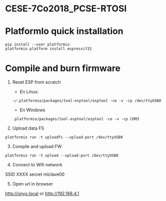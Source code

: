# CESE-7Co2018_PCSE-RTOSI
# PlatformIo quick installation

  ```
  pip install --user platformio
  platformio platform install espressif32
  ```

# Compile and burn firmware

1. Reset ESP from scratch

    * En Linux:
    
    ```~/.platformio/packages/tool-esptool/esptool -ce -v -cp /dev/ttyUSB0```

    * En Windows
    
    ```.platformio/packages/tool-esptool/esptool -ce -v -cp COM3```

2. Upload data FS

  ```platformio run -t uploadfs --upload-port /dev/ttyUSB0```

3. Compile and upload FW

  ```platformio run -t upload --upload-port /dev/ttyUSB0```

4. Connect to Wifi network

  SSID XXXX
  secret miclave00

5. Open url in browser

http://onyx.local or http://192.168.4.1
